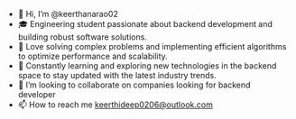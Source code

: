 - 👋 Hi, I’m @keerthanarao02
- 🎓 Engineering student passionate about backend development and building robust software solutions. 
- 🔧 Love solving complex problems and implementing efficient algorithms to optimize performance and scalability.
- 🌱 Constantly learning and exploring new technologies in the backend space to stay updated with the latest industry trends.
- 💞️ I’m looking to collaborate on companies looking for backend developer
- 📫 How to reach me keerthideep0206@outlook.com

<!---
keerthanarao02/keerthanarao02 is a ✨ special ✨ repository because its `README.md` (this file) appears on your GitHub profile.
You can click the Preview link to take a look at your changes.
--->
